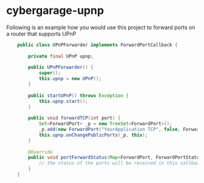 cybergarage-upnp
================

Following is an example how you would use this project to forward ports on a router that supports UPnP

```java
    public class UPnPForwarder implements ForwardPortCallback {
    
        private final UPnP upnp;
    
        public UPnPForwarder() {
            super();
            this.upnp = new UPnP();
        }
        
        public startUPnP() throws Exception {
            this.upnp.start();
        }
    
        public void forwardTCP(int port) {
            Set<ForwardPort> _p = new TreeSet<ForwardPort>();
            _p.add(new ForwardPort("YourApplication TCP", false, ForwardPort.PROTOCOL_TCP_IPV4, port));
            this.upnp.onChangePublicPorts(_p, this);
        }
    
        @Override
        public void portForwardStatus(Map<ForwardPort, ForwardPortStatus> statuses) {
            // the status of the ports will be received in this callback
        }
    }
```
